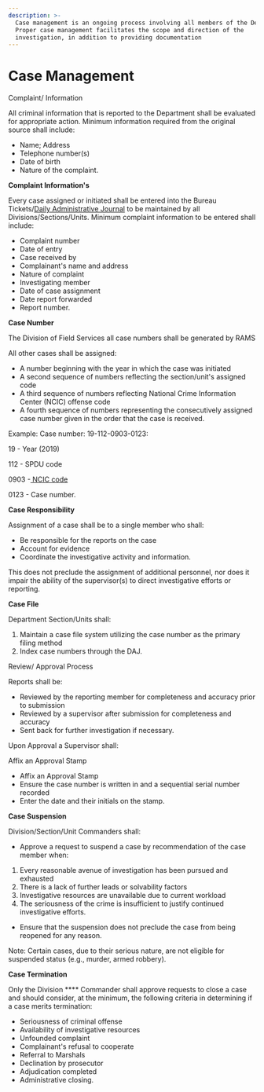 ```yaml
---
description: >-
  Case management is an ongoing process involving all members of the Department.
  Proper case management facilitates the scope and direction of the
  investigation, in addition to providing documentation
---
```


# Case Management

Complaint/ Information

All criminal information that is reported to the Department shall be evaluated for appropriate action. Minimum information required from the original source shall include:

* Name; Address
* Telephone number(s)
* Date of birth
* Nature of the complaint.

**Complaint Information's**

Every case assigned or initiated shall be entered into the Bureau Tickets/[Daily Administrative Journal](https://forms.gle/7sZSZPDQ5RZ8jEBp6) to be maintained by all Divisions/Sections/Units. Minimum complaint information to be entered shall include:

* Complaint number
* Date of entry
* Case received by
* Complainant's name and address
* Nature of complaint
* Investigating member
* Date of case assignment
* Date report forwarded
* Report number.

**Case Number**

The Division of Field Services all case numbers shall be generated by RAMS

All other cases shall be assigned:&#x20;

* A number beginning with the year in which the case was initiated
* A second sequence of numbers reflecting the section/unit's assigned code
* A third sequence of numbers reflecting National Crime Information Center (NCIC) offense code
* A fourth sequence of numbers representing the consecutively assigned case number given in the order that the case is received.

Example: Case number: 19-112-0903-0123:&#x20;

19 - Year (2019)

112 - SPDU code

0903 -[ NCIC code](http://offensecodes.com/ncic)

0123 - Case number.

**Case Responsibility**

Assignment of a case shall be to a single member who shall:&#x20;

* Be responsible for the reports on the case
* Account for evidence
* Coordinate the investigative activity and information.

This does not preclude the assignment of additional personnel, nor does it impair the ability of the supervisor(s) to direct investigative efforts or reporting.

**Case File**

Department Section/Units shall:&#x20;

1. Maintain a case file system utilizing the case number as the primary filing method
2. Index case numbers through the DAJ.

Review/ Approval Process

Reports shall be:&#x20;

* Reviewed by the reporting member for completeness and accuracy prior to submission
* Reviewed by a supervisor after submission for completeness and accuracy
* Sent back for further investigation if necessary.

Upon Approval a Supervisor shall:

Affix an Approval Stamp

* Affix an Approval Stamp
* Ensure the case number is written in and a sequential serial number recorded
* Enter the date and their initials on the stamp.

**Case Suspension**

Division/Section/Unit Commanders shall:

* Approve a request to suspend a case by recommendation of the case member when:

1. Every reasonable avenue of investigation has been pursued and exhausted
2. There is a lack of further leads or solvability factors
3. Investigative resources are unavailable due to current workload
4. The seriousness of the crime is insufficient to justify continued investigative efforts.

* Ensure that the suspension does not preclude the case from being reopened for any reason.

Note: Certain cases, due to their serious nature, are not eligible for suspended status (e.g., murder, armed robbery).

**Case Termination**

Only the Division **** Commander shall approve requests to close a case and should consider, at the minimum, the following criteria in determining if a case merits termination:

* Seriousness of criminal offense
* Availability of investigative resources
* Unfounded complaint
* Complainant's refusal to cooperate
* Referral to Marshals
* Declination by prosecutor
* Adjudication completed
* Administrative closing.
